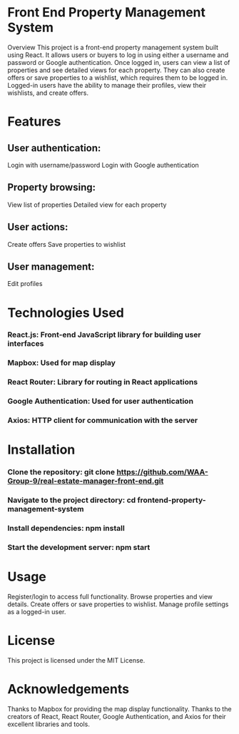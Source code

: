 # Front End Property Management System
Overview
This project is a front-end property management system built using React. It allows users or buyers to log in using either a username and password or Google authentication. Once logged in, users can view a list of properties and see detailed views for each property. They can also create offers or save properties to a wishlist, which requires them to be logged in. Logged-in users have the ability to manage their profiles, view their wishlists, and create offers.

# Features
## User authentication:
Login with username/password
Login with Google authentication
## Property browsing:
View list of properties
Detailed view for each property
## User actions:
Create offers
Save properties to wishlist
## User management:
Edit profiles

# Technologies Used
### React.js: Front-end JavaScript library for building user interfaces
### Mapbox: Used for map display
### React Router: Library for routing in React applications
### Google Authentication: Used for user authentication
### Axios: HTTP client for communication with the server

# Installation
### Clone the repository: git clone https://github.com/WAA-Group-9/real-estate-manager-front-end.git
### Navigate to the project directory: cd frontend-property-management-system
### Install dependencies: npm install
### Start the development server: npm start

# Usage
Register/login to access full functionality.
Browse properties and view details.
Create offers or save properties to wishlist.
Manage profile settings as a logged-in user.

# License
This project is licensed under the MIT License.

# Acknowledgements
Thanks to Mapbox for providing the map display functionality.
Thanks to the creators of React, React Router, Google Authentication, and Axios for their excellent libraries and tools.

